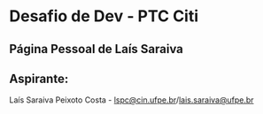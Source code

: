 # Desafio de Dev - PTC Citi


## Página Pessoal de Laís Saraiva


## Aspirante:
Laís Saraiva Peixoto Costa - lspc@cin.ufpe.br/lais.saraiva@ufpe.br
